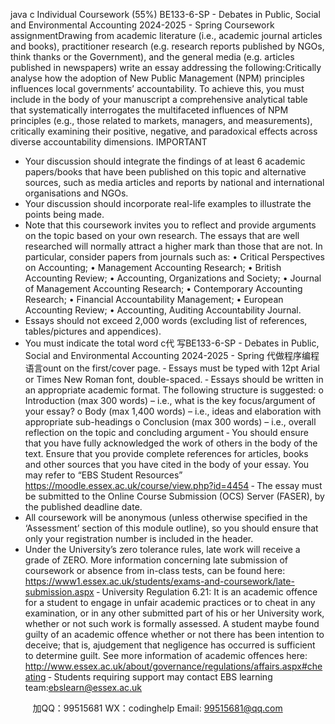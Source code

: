java c
Individual Coursework (55%)
BE133-6-SP   - Debates   in   Public, Social   and   Environmental   Accounting
2024-2025 - Spring
Coursework assignmentDrawing   from   academic   literature   (i.e.,   academic journal   articles   and   books),   practitioner   research   (e.g.   research reports published by NGOs, think thanks or the Government), and the   general media   (e.g.   articles   published in newspapers) write an essay addressing the following:Critically   analyse   how   the   adoption   of   New   Public   Management   (NPM)   principles   influences   local   governments’ accountability.    To   achieve      this,   you   must      include   in   the   body   of   your   manuscript   a   comprehensive   analytical   table   that   systematically   interrogates   the   multifaceted   influences   of   NPM principles (e.g., those related to markets, managers, and   measurements), critically examining their   positive,   negative, and   paradoxical   effects   across   diverse   accountability   dimensions.
IMPORTANT
- Your discussion should integrate the findings of at least 6   academic papers/books   that   have been   published on this topic and alternative sources, such   as   media   articles   and   reports by   national   and international organisations   and NGOs.
- Your discussion should incorporate real-life examples to   illustrate the points being made.
- Note that this coursework invites you to reflect and provide arguments on the   topic based   on   your   own
research. The essays that are well researched will normally attract a higher   mark   than   those   that   are   not.   In   particular, consider   papers   from   journals   such   as:
•         Critical   Perspectives   on   Accounting;
•         Management   Accounting   Research;
•         British   Accounting   Review;
•         Accounting, Organizations   and   Society;
•       Journal   of   Management   Accounting   Research;
•         Contemporary   Accounting   Research;
•         Financial   Accountability    Management;
•         European   Accounting   Review;
•       Accounting,   Auditing      Accountability   Journal.
- Essays should not exceed 2,000 words (excluding list   of   references, tables/pictures   and   appendices).
- You must indicate the total word c代 写BE133-6-SP - Debates in Public, Social and Environmental Accounting 2024-2025 - Spring
代做程序编程语言ount on the first/cover page.
‐ Essays must be typed with   12pt Arial or Times New Roman font, double-spaced.
‐ Essays should be written   in an appropriate academic   format.   The   following   structure   is   suggested:
o Introduction (max 300 words) – i.e., what is the key focus/argument   of   your   essay?
o Body (max   1,400 words)   – i.e., ideas and elaboration with   appropriate   sub-headings
o Conclusion (max 300 words) – i.e., overall   reflection on   the   topic   and   concluding   argument
‐ You should ensure that you have fully acknowledged the work of   others   in   the body   of   the   text.   Ensure
that you provide complete references for articles, books and other sources   that   you   have   cited   in   the   body   of   your   essay. You   may   refer   to   “EBS   Student   Resources”
https://moodle.essex.ac.uk/course/view.php?id=4454
‐ The essay must be submitted to the Online Course   Submission   (OCS)   Server   (FASER), by   the   published deadline date.
- All coursework will be anonymous (unless otherwise specified   in the ‘Assessment’   section   of   this
module outline), so you should ensure that only your   registration   number   is   included   in   the   header.
- Under the University’s zero tolerance rules, late work will receive a grade of   ZERO. More   information concerning late submission of   coursework or absence from   in-class tests,   can be   found here:
https://www1.essex.ac.uk/students/exams-and-coursework/late-submission.aspx
‐ University Regulation 6.21: It is an academic   offence   for   a   student to   engage   in unfair   academic
practices or to cheat in any examination, or in   any   other   submitted part   of   his   or her University   work,         whether   or   not   such   work   is   formally   assessed. A   student   maybe   found   guilty   of   an   academic   offence whether   or   not   there   has   been   intention   to   deceive; that   is, ajudgement   that   negligence   has   occurred   is sufficient to determine guilt.   See more information of   academic offences   here:
http://www.essex.ac.uk/about/governance/regulations/affairs.aspx#cheating
‐   Students   requiring   support   may   contact   EBS   learning   team:ebslearn@essex.ac.uk

         
加QQ：99515681  WX：codinghelp  Email: 99515681@qq.com
